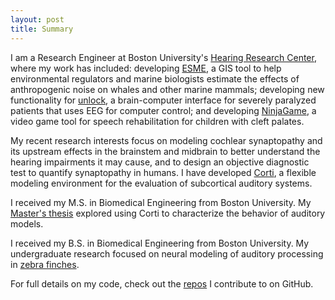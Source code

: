 ```yaml
---
layout: post
title: Summary
---
```

I am a Research Engineer at Boston University's [Hearing Research Center](http://bu.edu/hrc), where my work has included: developing  [ESME](https://esme.bu.edu), a GIS tool to help environmental regulators and marine biologists estimate the effects of anthropogenic noise on whales and other marine mammals; developing new functionality for  [unlock](http://unlockproject.org), a brain-computer interface for severely paralyzed patients that uses EEG for computer control; and developing [NinjaGame](https://crowdfunding.bu.edu/project/5434508a092065263529349a/updates/1), a video game tool for speech rehabilitation for children with cleft palates.

My recent research interests focus on modeling cochlear synaptopathy and its upstream effects in the brainstem and midbrain to better understand the hearing impairments it may cause, and to design an objective diagnostic test to quantify synaptopathy in humans.  I have developed [Corti](https://github.com/gvoysey/corti), a flexible modeling environment for the evaluation of subcortical auditory systems. 

I received my M.S. in Biomedical Engineering from Boston University.  My [Master's thesis](https://github.com/gvoysey/thesis) explored using Corti to characterize the behavior of auditory models. 

I received my B.S. in Biomedical Engineering from Boston University.  My undergraduate research focused on neural modeling of auditory processing  in [zebra finches](https://github.com/gvoysey/gabor-strf/tree/master/doc).

For full details on my code, check out the [repos](https://github.com/gvoysey) I contribute to on GitHub.
